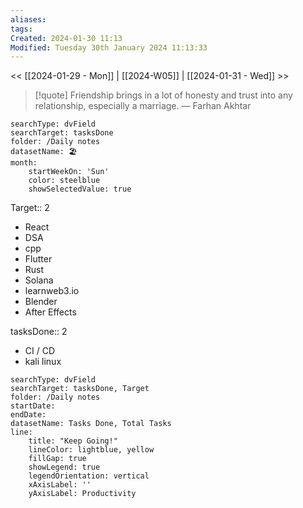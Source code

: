 ```yaml
---
aliases: 
tags: 
Created: 2024-01-30 11:13
Modified: Tuesday 30th January 2024 11:13:33
---
```

<< [[2024-01-29 - Mon]] | [[2024-W05]] | [[2024-01-31 - Wed]] >>


> [!quote] Friendship brings in a lot of honesty and trust into any relationship, especially a marriage.
> — Farhan Akhtar


```tracker
searchType: dvField
searchTarget: tasksDone
folder: /Daily notes 
datasetName: 🏖️
month:
	startWeekOn: 'Sun'
	color: steelblue
	showSelectedValue: true 
```


Target:: 2
- React
- DSA
- cpp
- Flutter
- Rust
- Solana
- learnweb3.io
- Blender
- After Effects

tasksDone:: 2
- CI / CD
- kali linux


```tracker
searchType: dvField
searchTarget: tasksDone, Target
folder: /Daily notes 
startDate:
endDate:
datasetName: Tasks Done, Total Tasks
line:
    title: "Keep Going!"
    lineColor: lightblue, yellow
    fillGap: true
    showLegend: true
    legendOrientation: vertical
    xAxisLabel: ''
    yAxisLabel: Productivity
```

